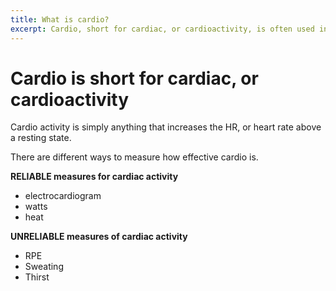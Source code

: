 ```yaml
---
title: What is cardio?
excerpt: Cardio, short for cardiac, or cardioactivity, is often used in fitness to reference exercise that increases resting HR to a set state.
---
```

# Cardio is short for cardiac, or cardioactivity

Cardio activity is simply anything that increases the HR, or heart rate above a resting state. 

There are different ways to measure how effective cardio is. 

**RELIABLE measures for cardiac activity**

- electrocardiogram
- watts
- heat

**UNRELIABLE measures of cardiac activity**

- RPE
- Sweating
- Thirst